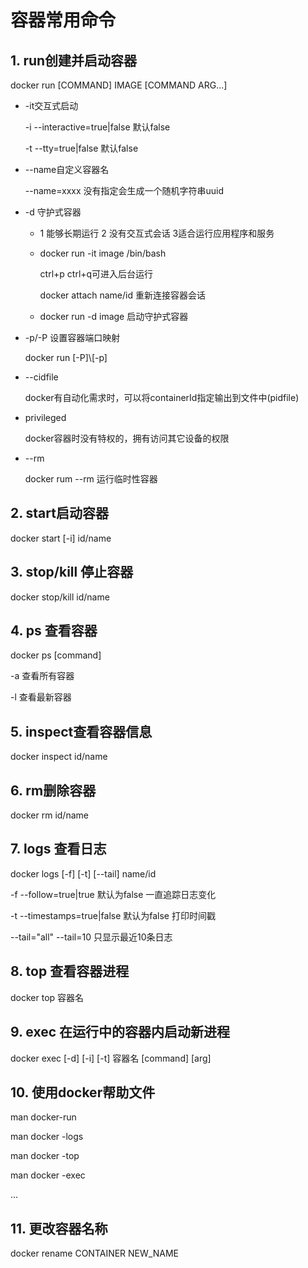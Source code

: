 # 容器常用命令

## 1. run创建并启动容器

docker run [COMMAND] IMAGE [COMMAND ARG...]

- -it交互式启动

  -i  --interactive=true|false 默认false

  -t --tty=true|false 默认false

- --name自定义容器名

  --name=xxxx  没有指定会生成一个随机字符串uuid

- -d 守护式容器

  - 1 能够长期运行 2 没有交互式会话 3适合运行应用程序和服务

  - docker run -it image /bin/bash 

    ctrl+p ctrl+q可进入后台运行

    docker attach name/id  重新连接容器会话

  - docker run -d image  启动守护式容器

- -p/-P 设置容器端口映射

  docker run \[-P]\\[-p]

- --cidfile

  docker有自动化需求时，可以将containerId指定输出到文件中(pidfile)

- privileged

    docker容器时没有特权的，拥有访问其它设备的权限

- --rm

  docker rum --rm 运行临时性容器

## 2. start启动容器

docker start [-i] id/name

## 3. stop/kill 停止容器

docker stop/kill id/name

## 4. ps 查看容器

docker ps  [command]

-a 查看所有容器

-l 查看最新容器

## 5. inspect查看容器信息

docker inspect id/name

## 6. rm删除容器

docker rm id/name

## 7. logs 查看日志

docker logs \[-f] [-t] \[--tail] name/id

-f --follow=true|true 默认为false   一直追踪日志变化

-t --timestamps=true|false 默认为false   打印时间戳

--tail="all"    --tail=10 只显示最近10条日志

## 8. top 查看容器进程

docker top 容器名

## 9. exec 在运行中的容器内启动新进程

docker exec [-d] \[-i] \[-t] 容器名 [command] \[arg]

## 10. 使用docker帮助文件

man docker-run

man docker -logs

man docker -top

man docker -exec

...

## 11. 更改容器名称

docker rename CONTAINER NEW_NAME